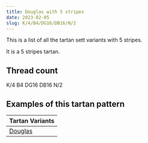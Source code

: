 ```yaml
---
title: Douglas with 5 stripes
date: 2023-02-05
slug: K/4/B4/DG16/DB16/N/2
---
```

This is a list of all the tartan sett variants with 5 stripes.

It is a 5 stripes tartan.


## Thread count
K/4 B4 DG16 DB16 N/2

## Examples of this tartan pattern

| Tartan Variants |
|---------------|
| [Douglas](/variants/k/4/b4/dg16/db16/n/2-b4367ae-db000052-dg11450d-k000000-naaaaaa)||
